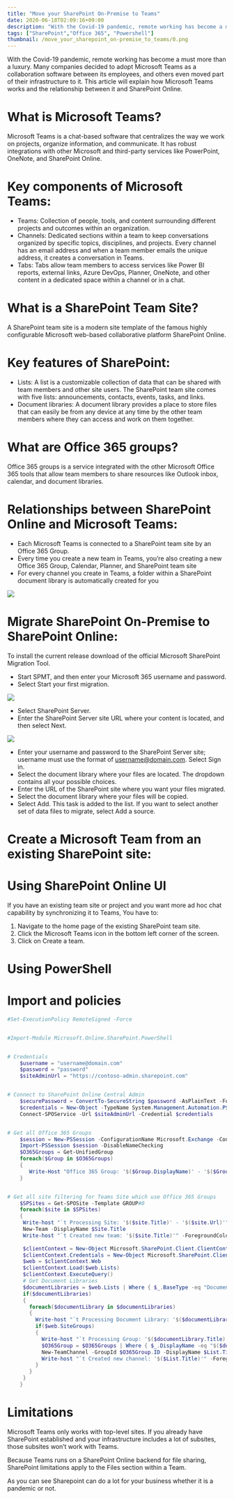 ```yaml
---
title: "Move your SharePoint On-Premise to Teams"
date: 2020-06-18T02:09:16+09:00
description: "With the Covid-19 pandemic, remote working has become a must more than a luxury. Many companies decided to adopt Microsoft Teams as a collaboration software between its employees, and others even moved part of their infrastructure to it. This article will explain how Microsoft Teams works and the relationship between it and SharePoint Online..."
tags: ["SharePoint","Office 365", "Powershell"]
thumbnail: /move_your_sharepoint_on-premise_to_teams/0.png
---
```


With the Covid-19 pandemic, remote working has become a must more than a luxury. Many companies decided to adopt Microsoft Teams as a collaboration software between its employees, and others even moved part of their infrastructure to it. This article will explain how Microsoft Teams works and the relationship between it and SharePoint Online.


# What is Microsoft Teams?

Microsoft Teams is a chat-based software that centralizes the way we work on projects, organize information, and communicate. It has robust integrations with other Microsoft and third-party services like PowerPoint, OneNote, and SharePoint Online.


# Key components of Microsoft Teams:

- Teams: Collection of people, tools, and content surrounding different projects and outcomes within an organization.
- Channels: Dedicated sections within a team to keep conversations organized by specific topics, disciplines, and projects. Every channel has an email address and when a team member emails the unique address, it creates a conversation in Teams.
- Tabs: Tabs allow team members to access services like Power BI reports, external links, Azure DevOps, Planner, OneNote, and other content in a dedicated space within a channel or in a chat.


# What is a SharePoint Team Site?

A SharePoint team site is a modern site template of the famous highly configurable Microsoft web-based collaborative platform SharePoint Online.


# Key features of SharePoint:

- Lists: A list is a customizable collection of data that can be shared with team members and other site users. The SharePoint team site comes with five lists: announcements, contacts, events, tasks, and links.
- Document libraries: A document library provides a place to store files that can easily be from any device at any time by the other team members where they can access and work on them together.


# What are Office 365 groups?

Office 365 groups is a service integrated with the other Microsoft Office 365 tools that allow team members to share resources like Outlook inbox, calendar, and document libraries.


# Relationships between SharePoint Online and Microsoft Teams:

- Each Microsoft Teams is connected to a SharePoint team site by an Office 365 Group.
- Every time you create a new team in Teams, you’re also creating a new Office 365 Group, Calendar, Planner, and SharePoint team site
- For every channel you create in Teams, a folder within a SharePoint document library is automatically created for you

![](/images/move_your_sharepoint_on-premise_to_teams/1.png)


# Migrate SharePoint On-Premise to SharePoint Online:

To install the current release download of the official Microsoft SharePoint Migration Tool.

- Start SPMT, and then enter your Microsoft 365 username and password.
- Select Start your first migration.

![](/images/move_your_sharepoint_on-premise_to_teams/2.png)

- Select SharePoint Server.
- Enter the SharePoint Server site URL where your content is located, and then select Next.

![](/images/move_your_sharepoint_on-premise_to_teams/3.png)

- Enter your username and password to the SharePoint Server site; username must use the format of username@domain.com. Select Sign in.
- Select the document library where your files are located. The dropdown contains all your possible choices.
- Enter the URL of the SharePoint site where you want your files migrated.
- Select the document library where your files will be copied.
- Select Add. This task is added to the list. If you want to select another set of data files to migrate, select Add a source.


# Create a Microsoft Team from an existing SharePoint site:


# Using SharePoint Online UI

If you have an existing team site or project and you want more ad hoc chat capability by synchronizing it to Teams, You have to:

1. Navigate to the home page of the existing SharePoint team site.
2. Click the Microsoft Teams icon in the bottom left corner of the screen.
3. Click on Create a team.


# Using PowerShell


# Import and policies

```powershell
#Set-ExecutionPolicy RemoteSigned -Force


#Import-Module Microsoft.Online.SharePoint.PowerShell


# Credentials
    $username = "username@domain.com" 
    $password = "password" 
    $siteAdminUrl = "https://contoso-admin.sharepoint.com"


# Connect to SharePoint Online Central Admin
    $securePassword = ConvertTo-SecureString $password -AsPlainText -Force  
    $credentials = New-Object -TypeName System.Management.Automation.PSCredential -argumentlist $userName, $securePassword 
    Connect-SPOService -Url $siteAdminUrl -Credential $credentials


# Get all Office 365 Groups
    $session = New-PSSession -ConfigurationName Microsoft.Exchange -ConnectionUri https://outlook.office365.com/powershell-liveid/-Credential $Credentials -Authentication Basic -AllowRedirection
    Import-PSSession $session -DisableNameChecking
    $O365Groups = Get-UnifiedGroup
    foreach($Group in $O365Groups)
    {
       Write-Host "Office 365 Group: '$($Group.DisplayName)' - '$($Group.Id)'" -ForegroundColor Cyan
    }


# Get all site filtering for Teams Site which use Office 365 Groups
    $SPSites = Get-SPOSite -Template GROUP#0
    foreach($site in $SPSites)
    {
     Write-host "`t Processing Site: '$($site.Title)' - '$($site.Url)'" -ForegroundColor Cyan
     New-Team -DisplayName $Site.Title
     Write-host "`t Created new team: '$($site.Title)'" -ForegroundColor Green
    
     $clientContext = New-Object Microsoft.SharePoint.Client.ClientContext($site.Url)
     $clientContext.Credentials = New-Object Microsoft.SharePoint.Client.SharePointOnlineCredentials($username, $securePassword)
     $web = $clientContext.Web
     $clientContext.Load($web.Lists)
     $clientContext.ExecuteQuery()
     # Get Document Libraries
     $documentLibraries = $web.Lists | Where { $_.BaseType -eq "DocumentLibrary" }
     if($documentLibraries)
     {
       foreach($documentLibrary in $documentLibraries)
       {
         Write-host "`t Processing Document Library: '$($documentLibrary.Title)'" -ForegroundColor Cyan
         if($web.SiteGroups)
         {
           Write-host "`t Processing Group: '$($documentLibrary.Title) Owners'" -ForegroundColor Cyan
           $O365Group = $O365Groups | Where { $_.DisplayName -eq "$($documentLibrary.Title) Owners" }
           New-TeamChannel -GroupId $O365Group.ID -DisplayName $List.Title
           Write-host "`t Created new channel: '$($List.Title)'" -ForegroundColor Green
         }
       }
     }
    }
```

# Limitations

Microsoft Teams only works with top-level sites. If you already have SharePoint established and your infrastructure includes a lot of subsites, those subsites won’t work with Teams.

Because Teams runs on a SharePoint Online backend for file sharing, SharePoint limitations apply to the Files section within a Team.

As you can see Sharepoint can do a lot for your business whether it is a pandemic or not.

